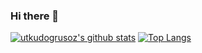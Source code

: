 ### Hi there 👋

<!--
**utkudogrusoz/utkudogrusoz** is a ✨ _special_ ✨ repository because its `README.md` (this file) appears on your GitHub profile.

Here are some ideas to get you started:

- 🔭 I’m currently working on ...
- 🌱 I’m currently learning ...
- 👯 I’m looking to collaborate on ...
- 🤔 I’m looking for help with ...
- 💬 Ask me about ...
- 📫 How to reach me: ...
- 😄 Pronouns: ...
- ⚡ Fun fact: ...
-->

[![utkudogrusoz's github stats](https://github-readme-stats.vercel.app/api?username=utkudogrusoz&count_private=true&show_icons=true&theme=dracula&hide_rank=false)](https://github.com/utkudogrusoz/github-readme-stats) [![Top Langs](https://github-readme-stats.vercel.app/api/top-langs/?username=utkudogrusoz&theme=dracula)](https://github.com/utkudogrusoz/github-readme-stats)



